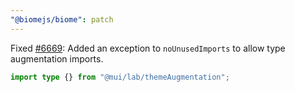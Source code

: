 ```yaml
---
"@biomejs/biome": patch
---
```


Fixed [#6669](https://github.com/biomejs/biome/issues/6669): Added an exception to `noUnusedImports` to allow type augmentation imports.

```ts
import type {} from "@mui/lab/themeAugmentation";
```

